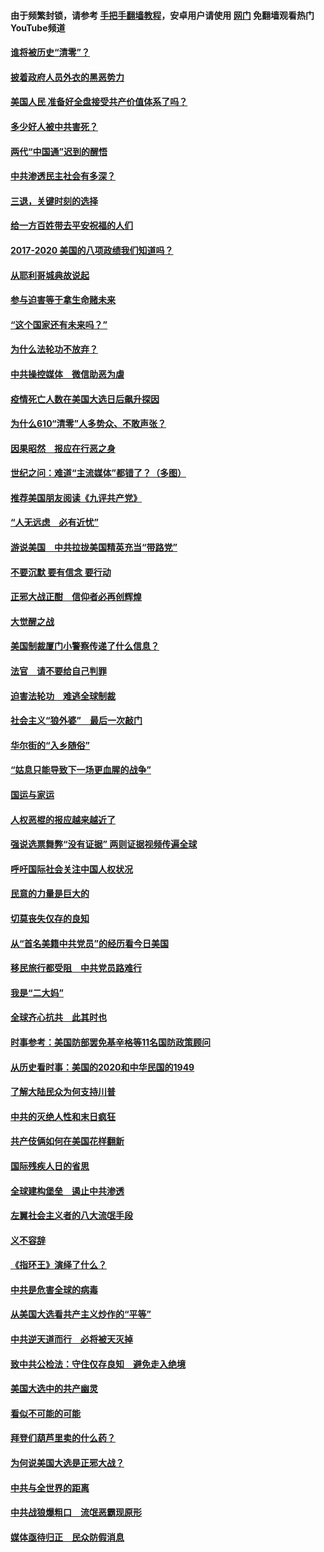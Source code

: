 #### 由于频繁封锁，请参考 [手把手翻墙教程](https://github.com/gfw-breaker/guides/wiki/)，安卓用户请使用 [网门](https://github.com/gfw-breaker/nogfw/blob/master/dl.md?t=01012300) 免翻墙观看热门YouTube频道 

#### [谁将被历史“清零”？](../pages/73/417485.md?t=01012300) 

#### [披着政府人员外衣的黑恶势力](../pages/73/417442.md?t=01012300) 

#### [美国人民 准备好全盘接受共产价值体系了吗？](../pages/73/417491.md?t=01012300) 

#### [多少好人被中共害死？](../pages/73/417144.md?t=01012300) 

#### [两代“中国通”迟到的醒悟](../pages/73/417064.md?t=01012300) 

#### [中共渗透民主社会有多深？](../pages/73/417063.md?t=01012300) 

#### [三退，关键时刻的选择](../pages/73/416969.md?t=01012300) 

#### [给一方百姓带去平安祝福的人们](../pages/73/416941.md?t=01012300) 

#### [2017-2020  美国的八项政绩我们知道吗？](../pages/73/416968.md?t=01012300) 

#### [从耶利哥城典故说起](../pages/73/416892.md?t=01012300) 

#### [参与迫害等于拿生命赌未来](../pages/73/416856.md?t=01012300) 

#### [“这个国家还有未来吗？”](../pages/73/416852.md?t=01012300) 

#### [为什么法轮功不放弃？](../pages/73/416864.md?t=01012300) 

#### [中共操控媒体　微信助恶为虐](../pages/73/416724.md?t=01012300) 

#### [疫情死亡人数在美国大选日后飙升探因](../pages/73/416606.md?t=01012300) 

#### [为什么610“清零”人多势众、不敢声张？](../pages/73/416632.md?t=01012300) 

#### [因果昭然　报应在行恶之身](../pages/73/416582.md?t=01012300) 

#### [世纪之问：难道“主流媒体”都错了？（多图）](../pages/73/416571.md?t=01012300) 

#### [推荐美国朋友阅读《九评共产党》](../pages/73/416510.md?t=01012300) 

#### [“人无远虑　必有近忧”](../pages/73/416513.md?t=01012300) 

#### [游说美国　中共拉拢美国精英充当“带路党”](../pages/73/416529.md?t=01012300) 

#### [不要沉默 要有信念 要行动](../pages/73/416457.md?t=01012300) 

#### [正邪大战正酣　信仰者必再创辉煌](../pages/73/416433.md?t=01012300) 

#### [大觉醒之战](../pages/73/416456.md?t=01012300) 

#### [美国制裁厦门小警察传递了什么信息？](../pages/73/416432.md?t=01012300) 

#### [法官　请不要给自己判罪](../pages/73/416379.md?t=01012300) 

#### [迫害法轮功　难逃全球制裁](../pages/73/416380.md?t=01012300) 

#### [社会主义“狼外婆”　最后一次敲门](../pages/73/416394.md?t=01012300) 

#### [华尔街的“入乡随俗”](../pages/73/416395.md?t=01012300) 

#### [“姑息只能导致下一场更血腥的战争”](../pages/73/416223.md?t=01012300) 

#### [国运与家运](../pages/73/416224.md?t=01012300) 

#### [人权恶棍的报应越来越近了](../pages/73/416276.md?t=01012300) 

#### [强说选票舞弊“没有证据” 两则证据视频传遍全球](../pages/73/416227.md?t=01012300) 

#### [呼吁国际社会关注中国人权状况](../pages/73/416135.md?t=01012300) 

#### [民意的力量是巨大的](../pages/73/416222.md?t=01012300) 

#### [切莫丧失仅存的良知](../pages/73/416134.md?t=01012300) 

#### [从“首名美籍中共党员”的经历看今日美国](../pages/73/416114.md?t=01012300) 

#### [移民旅行都受阻　中共党员路难行](../pages/73/416033.md?t=01012300) 

#### [我是“二大妈”](../pages/73/415529.md?t=01012300) 

#### [全球齐心抗共　此其时也](../pages/73/415989.md?t=01012300) 

#### [时事参考：美国防部罢免基辛格等11名国防政策顾问](../pages/73/415970.md?t=01012300) 

#### [从历史看时事：美国的2020和中华民国的1949](../pages/73/415949.md?t=01012300) 

#### [了解大陆民众为何支持川普](../pages/73/415950.md?t=01012300) 

#### [中共的灭绝人性和末日疯狂](../pages/73/415944.md?t=01012300) 

#### [共产伎俩如何在美国花样翻新](../pages/73/415908.md?t=01012300) 

#### [国际残疾人日的省思](../pages/73/415849.md?t=01012300) 

#### [全球建构堡垒　遏止中共渗透](../pages/73/415850.md?t=01012300) 

#### [左翼社会主义者的八大流氓手段](../pages/73/415802.md?t=01012300) 

#### [义不容辞](../pages/73/415807.md?t=01012300) 

#### [《指环王》演绎了什么？](../pages/73/415739.md?t=01012300) 

#### [中共是危害全球的病毒](../pages/73/415569.md?t=01012300) 

#### [从美国大选看共产主义炒作的“平等”](../pages/73/415654.md?t=01012300) 

#### [中共逆天道而行　必将被天灭掉](../pages/73/415626.md?t=01012300) 

#### [致中共公检法：守住仅存良知　避免走入绝境](../pages/73/415627.md?t=01012300) 

#### [美国大选中的共产幽灵](../pages/73/415618.md?t=01012300) 

#### [看似不可能的可能](../pages/73/415619.md?t=01012300) 

#### [拜登们葫芦里卖的什么药？](../pages/73/415531.md?t=01012300) 

#### [为何说美国大选是正邪大战？](../pages/73/415530.md?t=01012300) 

#### [中共与全世界的距离](../pages/73/415435.md?t=01012300) 

#### [中共战狼爆粗口　流氓恶霸现原形](../pages/73/415426.md?t=01012300) 

#### [媒体亟待归正　民众防假消息](../pages/73/415402.md?t=01012300) 


